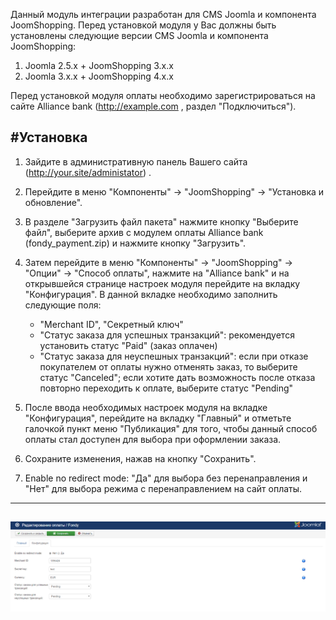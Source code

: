 Данный модуль интеграции разработан для CMS Joomla и компонента JoomShopping. 
Перед установкой модуля у Вас должны быть установлены следующие версии CMS Joomla и компонента JoomShopping:
1) Joomla 2.5.x + JoomShopping 3.x.x
2) Joomla 3.x.x + JoomShopping 4.x.x


Перед установкой модуля оплаты необходимо зарегистрироваться на сайте Alliance bank (http://example.com , раздел "Подключиться").

#Установка
-------------
1. Зайдите в административную панель Вашего сайта (http://your.site/administator) .

2. Перейдите в меню "Компоненты" -> "JoomShopping" -> "Установка и обновление".

3. В разделе "Загрузить файл пакета" нажмите кнопку "Выберите файл", выберите архив с модулем оплаты Alliance bank (fondy_payment.zip) и нажмите кнопку "Загрузить".

4. Затем перейдите в меню "Компоненты" -> "JoomShopping" -> "Опции" -> "Способ оплаты", нажмите на "Alliance bank" и на открывшейся странице настроек модуля перейдите на вкладку "Конфигурация". В данной вкладке необходимо заполнить следующие поля:
	- "Merchant ID", "Секретный ключ"
	- "Статус заказа для успешных транзакций": рекомендуется установить статус "Paid" (заказ оплачен)
	- "Статус заказа для неуспешных транзакций": если при отказе покупателем от оплаты нужно отменять заказ, то выберите статус "Canceled"; если хотите дать возможность после отказа повторно переходить к оплате, выберите статус "Pending"
	
5. После ввода необходимых настроек модуля на вкладке "Конфигурация", перейдите на вкладку "Главный" и отметьте галочкой пункт меню "Публикация" для того, чтобы данный способ оплаты стал доступен для выбора при оформлении заказа.

6. Сохраните изменения, нажав на кнопку "Сохранить".

7. Enable no redirect mode: "Да" для выбора без перенаправления и "Нет" для выбора режима с перенаправлением на сайт оплаты.

------------
![Скриншот][1]
----

[1]: https://raw.githubusercontent.com/cloudipsp/joomshopping/master/jomjom.PNG